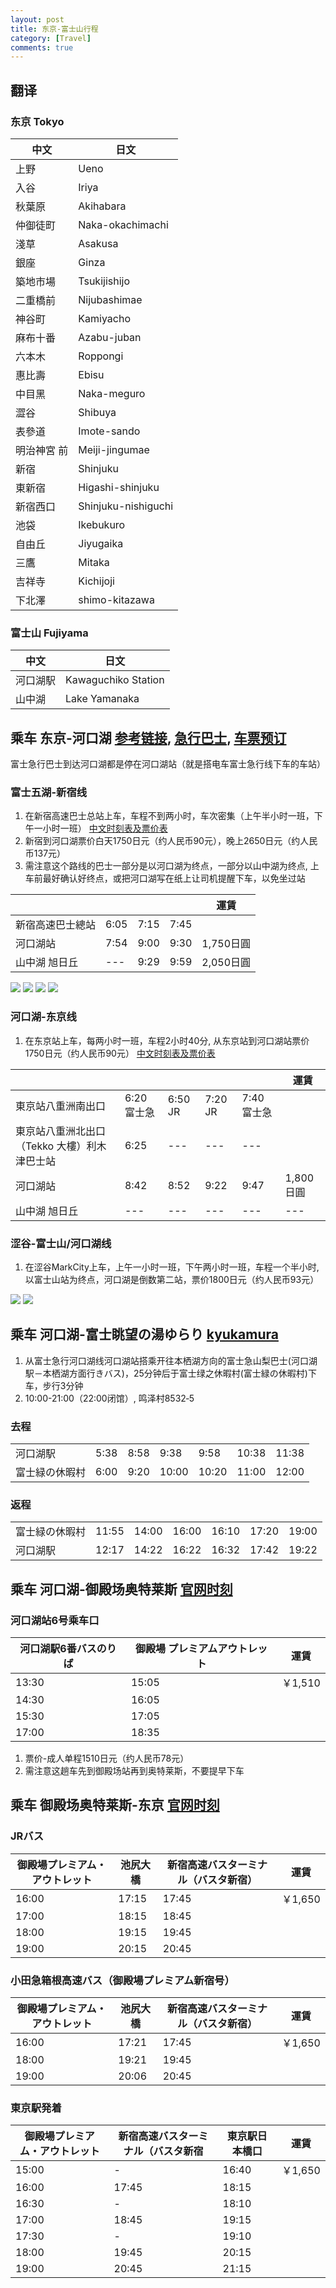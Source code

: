 ```yaml
---
layout: post
title: 东京-富士山行程
category: [Travel]
comments: true
---
```


## 翻译

### 东京 Tokyo

|中文|日文|
| --- | --- |
|上野|Ueno|
|入谷|Iriya|
|秋葉原|Akihabara|
|仲御徒町|Naka-okachimachi|
|淺草|Asakusa|
|銀座|Ginza|
|築地市場|Tsukijishijo|
|二重橋前|Nijubashimae|
|神谷町|Kamiyacho|
|麻布十番|Azabu-juban|
|六本木|Roppongi|
|惠比壽|Ebisu|
|中目黑|Naka-meguro|
|澀谷|Shibuya|
|表參道|Imote-sando|
|明治神宮 前|Meiji-jingumae|
|新宿|Shinjuku|
|東新宿|Higashi-shinjuku|
|新宿西口|Shinjuku-nishiguchi|
|池袋|Ikebukuro|
|自由丘|Jiyugaika|
|三鷹|Mitaka|
|吉祥寺|Kichijoji|
|下北澤|shimo-kitazawa|

### 富士山 Fujiyama
|中文|日文|
| --- | --- |
|河口湖駅|Kawaguchiko Station|
|山中湖|Lake Yamanaka|

## 乘车 东京-河口湖 [参考链接](http://www.rilvtong.com/viewthread.php?tid=74), [急行巴士](http://bus-tw.fujikyu.co.jp/highway/detail/id/1/), [车票预订](https://www.highwaybus.com/gp/foreign/frgSelectLine?lang=en)
富士急行巴士到达河口湖都是停在河口湖站（就是搭电车富士急行线下车的车站）
### 富士五湖-新宿线

1. 在新宿高速巴士总站上车，车程不到两小时，车次密集（上午半小时一班，下午一小时一班） [中文时刻表及票价表](http://transportation.fujikyu.co.jp/chinese/gettinghere/01.html)
1. 新宿到河口湖票价白天1750日元（约人民币90元），晚上2650日元（约人民币137元）
1. 需注意这个路线的巴士一部分是以河口湖为终点，一部分以山中湖为终点, 上车前最好确认好终点，或把河口湖写在纸上让司机提醒下车，以免坐过站

| | | | |運賃|
| --- | --- | --- | --- | --- |
|新宿高速巴士總站|6:05|7:15|7:45|
|河口湖站|7:54|9:00|9:30|1,750日圓|
|山中湖 旭日丘| --- |9:29|9:59|2,050日圓|

![](../public/img/jp01.jpg)
![](../public/img/jp02.png)
![](../public/img/jp03.jpg)
![](../public/img/jp04.jpg)

### 河口湖-东京线

1. 在东京站上车，每两小时一班，车程2小时40分, 从东京站到河口湖站票价1750日元（约人民币90元） [中文时刻表及票价表](http://transportation.fujikyu.co.jp/chinese/gettinghere/02.html)

| | | | | |運賃|
| --- | --- | --- | --- | --- | --- |
|東京站八重洲南出口|6:20 富士急|6:50 JR|7:20 JR|7:40 富士急|
|東京站八重洲北出口（Tekko 大樓）利木津巴士站|6:25| --- | --- | --- |
|河口湖站|8:42|8:52|9:22|9:47|1,800日圓|
|山中湖 旭日丘| --- | --- | --- | --- | --- |2,100日圓|

### 涩谷-富士山/河口湖线

1. 在涩谷MarkCity上车，上午一小时一班，下午两小时一班，车程一个半小时, 以富士山站为终点，河口湖是倒数第二站，票价1800日元（约人民币93元）

![](../public/img/jp05.jpg)
![](../public/img/jp06.jpg)

## 乘车 河口湖-富士眺望の湯ゆらり [kyukamura](http://www.kyukamura.jp/access/#free_shuttle_bus)

1. 从富士急行河口湖线河口湖站搭乘开往本栖湖方向的富士急山梨巴士(河口湖駅－本栖湖方面行きバス)，25分钟后于富士绿之休暇村(富士緑の休暇村)下车，步行3分钟
1. 10:00-21:00（22:00闭馆）, 鸣泽村8532‐5

### 去程

| | | | | | | |
| --- | --- | --- | --- | --- | --- | --- |
|河口湖駅|5:38|8:58|9:38|9:58|10:38|11:38|
|富士緑の休暇村|6:00|9:20|10:00|10:20|11:00|12:00|

### 返程

| | | | | | | |
| --- | --- | --- | --- | --- | --- | --- |
|富士緑の休暇村|11:55|14:00|16:00|16:10|17:20|19:00|22:00|
|河口湖駅|12:17|14:22|16:22|16:32|17:42|19:22|22:22|

## 乘车 河口湖-御殿场奥特莱斯 [官网时刻](http://www.premiumoutlets.co.jp/gotemba/access/bus/detail18.html)

### 河口湖站6号乘车口

| 河口湖駅6番バスのりば | 御殿場 プレミアムアウトレット |運賃|
| ----- | ----- | --- |
| 13:30 | 15:05 |￥1,510|
| 14:30 | 16:05 |
| 15:30 | 17:05 |
| 17:00 | 18:35 |

1. 票价-成人单程1510日元（约人民币78元）
1. 需注意这趟车先到御殿场站再到奥特莱斯，不要提早下车

## 乘车 御殿场奥特莱斯-东京 [官网时刻](http://www.premiumoutlets.co.jp/gotemba/access/bus/)

### JRバス

|御殿場プレミアム・アウトレット|池尻大橋|新宿高速バスターミナル（バスタ新宿）| 運賃 |
| ----- | ----- | ----- | - |
|16:00|17:15|17:45|￥1,650|
|17:00|18:15|18:45|
|18:00|19:15|19:45|
|19:00|20:15|20:45|

### 小田急箱根高速バス（御殿場プレミアム新宿号）

|御殿場プレミアム・アウトレット|池尻大橋|新宿高速バスターミナル（バスタ新宿）| 運賃 |
| ----- | ----- | ----- | - |
|16:00|17:21|17:45|￥1,650|
|18:00|19:21|19:45|
|19:00|20:06|20:45|

### 東京駅発着

|御殿場プレミアム・アウトレット|新宿高速バスターミナル（バスタ新宿|東京駅日本橋口| 運賃 |
| ----- | ----- | ----- | - |
|15:00|  -  |16:40|￥1,650|
|16:00|17:45|18:15|
|16:30|  -  |18:10|
|17:00|18:45|19:15|
|17:30|  -  |19:10|
|18:00|19:45|20:15|
|19:00|20:45|21:15|
